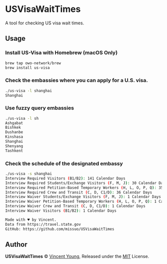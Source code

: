 # USVisaWaitTimes
A tool for checking US visa wait times.

## Usage
### Install US-Visa with Homebrew (macOS Only)
```bash
brew tap owo-network/brew
brew install us-visa
```
### Check the embassies where you can apply for a U.S. visa.
```bash
./us-visa -l shanghai
Shanghai
```
### Use fuzzy query embassies
```bash
./us-visa -l sh
Ashgabat
Bishkek
Dushanbe
Kinshasa
Shanghai
Shenyang
Tashkent
```
### Check the schedule of the designated embassy
```bash
./us-visa -s shanghai
Interview Required Visitors (B1/B2): 141 Calendar Days
Interview Required Students/Exchange Visitors (F, M, J): 30 Calendar Days
Interview Required Petition-Based Temporary Workers (H, L, O, P, Q): 35 Calendar Days
Interview Required Crew and Transit (C, D, C1/D): 36 Calendar Days
Interview Waiver Students/Exchange Visitors (F, M, J): 1 Calendar Days
Interview Waiver Petition-Based Temporary Workers (H, L, O, P, Q): 1 Calendar Days
Interview Waiver Crew and Transit (C, D, C1/D): 1 Calendar Days
Interview Waiver Visitors (B1/B2): 1 Calendar Days

Made with ♥ by Vincent.
Data from https://travel.state.gov
GitHub: https://github.com/missuo/USVisaWaitTimes
```

## Author
**USVisaWaitTimes** © [Vincent Young](https://github.com/missuo), Released under the [MIT](./LICENSE) License.<br>